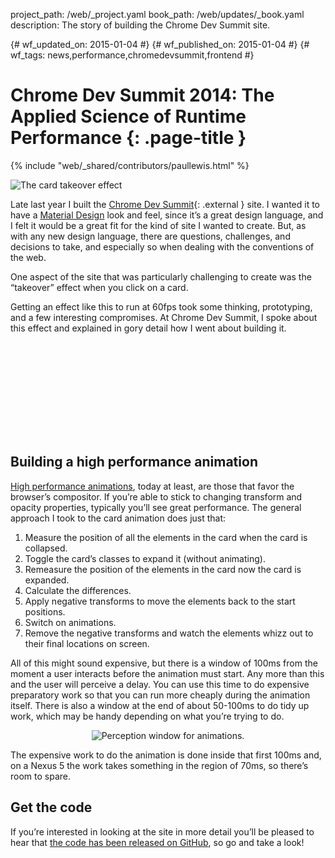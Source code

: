 project_path: /web/_project.yaml book_path: /web/updates/_book.yaml description: The story of building the Chrome Dev Summit site.

{# wf_updated_on: 2015-01-04 #} {# wf_published_on: 2015-01-04 #} {# wf_tags: news,performance,chromedevsummit,frontend #}

# Chrome Dev Summit 2014: The Applied Science of Runtime Performance {: .page-title }

{% include "web/_shared/contributors/paullewis.html" %}

<img src="/web/updates/images/2015-05-01/takeover.gif" alt="The card takeover effect" class="attempt-right" />

Late last year I built the [Chrome Dev Summit](https://developer.chrome.com/devsummit/){: .external } site. I wanted it to have a [Material Design](http://www.google.com/design/spec/) look and feel, since it’s a great design language, and I felt it would be a great fit for the kind of site I wanted to create. But, as with any new design language, there are questions, challenges, and decisions to take, and especially so when dealing with the conventions of the web.

One aspect of the site that was particularly challenging to create was the “takeover” effect when you click on a card.

Getting an effect like this to run at 60fps took some thinking, prototyping, and a few interesting compromises. At Chrome Dev Summit, I spoke about this effect and explained in gory detail how I went about building it.

<div class="video-wrapper">
  <iframe class="devsite-embedded-youtube-video" data-video-id="RCFQu0hK6bU"
          data-autohide="1" data-showinfo="0" frameborder="0" allowfullscreen>
  </iframe>
</div>

<div style="clear:both;"></div>

## Building a high performance animation

[High performance animations](http://www.html5rocks.com/en/tutorials/speed/high-performance-animations/), today at least, are those that favor the browser’s compositor. If you’re able to stick to changing transform and opacity properties, typically you’ll see great performance. The general approach I took to the card animation does just that:

1. Measure the position of all the elements in the card when the card is collapsed.
2. Toggle the card’s classes to expand it (without animating).
3. Remeasure the position of the elements in the card now the card is expanded.
4. Calculate the differences.
5. Apply negative transforms to move the elements back to the start positions.
6. Switch on animations.
7. Remove the negative transforms and watch the elements whizz out to their final locations on screen.

All of this might sound expensive, but there is a window of 100ms from the moment a user interacts before the animation must start. Any more than this and the user will perceive a delay. You can use this time to do expensive preparatory work so that you can run more cheaply during the animation itself. There is also a window at the end of about 50-100ms to do tidy up work, which may be handy depending on what you’re trying to do.

<p style="text-align: center;">
  <img src="/web/updates/images/2015-05-01/100ms-vs-60fps.png" alt="Perception window for animations." />
</p>

The expensive work to do the animation is done inside that first 100ms and, on a Nexus 5 the work takes something in the region of 70ms, so there’s room to spare.

## Get the code

If you’re interested in looking at the site in more detail you’ll be pleased to hear that [the code has been released on GitHub](https://github.com/GoogleChrome/devsummit), so go and take a look!